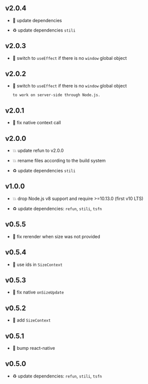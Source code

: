 ## v2.0.4

* 🐞 update dependencies

* ♻️ update dependencies `stili`

## v2.0.3

* 🐞 switch to `useEffect` if there is no `window` global object

## v2.0.2

* 🐞 switch to `useEffect` if there is no `window` global object

  ```
  to work on server-side through Node.js.
  ```

## v2.0.1

* 🐞 fix native context call

## v2.0.0

* 💥 update refun to v2.0.0

* 💥 rename files according to the build system

* ♻️ update dependencies `stili`

## v1.0.0

* 💥 drop Node.js v8 support and require >=10.13.0 (first v10 LTS)

* ♻️ update dependencies: `refun`, `stili`, `tsfn`

## v0.5.5

* 🐞 fix rerender when size was not provided

## v0.5.4

* 🐞 use ids in `SizeContext`

## v0.5.3

* 🐞 fix native `onSizeUpdate`

## v0.5.2

* 🐞 add `SizeContext`

## v0.5.1

* 🐞 bump react-native

## v0.5.0

* ♻️ update dependencies: `refun`, `stili`, `tsfn`
